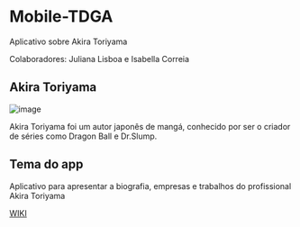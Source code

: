 # Mobile-TDGA
Aplicativo sobre Akira Toriyama

Colaboradores: Juliana Lisboa e Isabella Correia

## Akira Toriyama

![image](https://github.com/user-attachments/assets/f72aa1b5-1b62-4361-ab09-38dadda6fa08)


Akira Toriyama foi um autor japonês de mangá, conhecido por ser o criador de séries como Dragon Ball e Dr.Slump.



## Tema do app
Aplicativo para apresentar a biografia, empresas e trabalhos do profissional Akira Toriyama 


<a href="https://github.com/julianadlisboa/Mobile-TDGA/wiki/Biografia">WIKI</a>
